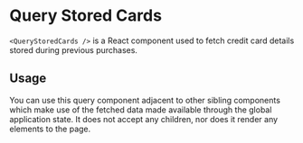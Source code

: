 # Query Stored Cards

`<QueryStoredCards />` is a React component used to fetch credit card details stored during previous purchases.

## Usage

You can use this query component adjacent to other sibling components which make use of the fetched data made available
through the global application state. It does not accept any children, nor does it render any elements to the page.
